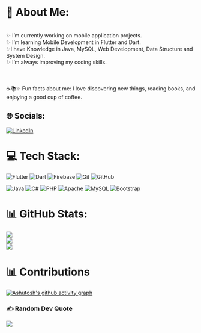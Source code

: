 # 💫 About Me:
<br>✨ I’m currently working on mobile application projects.<br>✨ I’m learning Mobile Development in Flutter and Dart.<br>✨I have Knowledge in Java, MySQL, Web Development, Data Structure and System Design.<br>✨ I’m always improving my coding skills.<br><br><br><br>☕📚✨ Fun facts about me: I love discovering new things, reading books, and enjoying a good cup of coffee.


## 🌐 Socials:
[![LinkedIn](https://img.shields.io/badge/LinkedIn-%230077B5.svg?logo=linkedin&logoColor=white)](https://linkedin.com/in/https://www.linkedin.com/in/francyelle-souza-872b10249/) 

# 💻 Tech Stack:
![Flutter](https://img.shields.io/badge/Flutter-%2302569B.svg?style=for-the-badge&logo=Flutter&logoColor=white) ![Dart](https://img.shields.io/badge/dart-%230175C2.svg?style=for-the-badge&logo=dart&logoColor=white) 
 ![Firebase](https://img.shields.io/badge/firebase-a08021?style=for-the-badge&logo=firebase&logoColor=ffcd34) ![Git](https://img.shields.io/badge/git-%23F05033.svg?style=for-the-badge&logo=git&logoColor=white) ![GitHub](https://img.shields.io/badge/github-%23121011.svg?style=for-the-badge&logo=github&logoColor=white) 

 

![Java](https://img.shields.io/badge/java-%23ED8B00.svg?style=for-the-badge&logo=openjdk&logoColor=white) ![C#](https://img.shields.io/badge/c%23-%23239120.svg?style=for-the-badge&logo=csharp&logoColor=white) ![PHP](https://img.shields.io/badge/php-%23777BB4.svg?style=for-the-badge&logo=php&logoColor=white)  ![Apache](https://img.shields.io/badge/apache-%23D42029.svg?style=for-the-badge&logo=apache&logoColor=white) ![MySQL](https://img.shields.io/badge/mysql-4479A1.svg?style=for-the-badge&logo=mysql&logoColor=white) ![Bootstrap](https://img.shields.io/badge/bootstrap-%238511FA.svg?style=for-the-badge&logo=bootstrap&logoColor=white)
# 📊 GitHub Stats:
![](https://github-readme-stats.vercel.app/api?username=francyelle349&theme=gotham&hide_border=false&include_all_commits=true&count_private=false)<br/>
![](https://github-readme-streak-stats.herokuapp.com/?user=francyelle349&theme=gotham&hide_border=false)<br/>
![](https://github-readme-stats.vercel.app/api/top-langs/?username=francyelle349&theme=gotham&hide_border=false&include_all_commits=true&count_private=false&layout=compact)

# 📊 Contributions

[![Ashutosh's github activity graph](https://github-readme-activity-graph.vercel.app/graph?username=francyelle349&bg_color=000000&color=8bafc6&line=489387&point=ffffff&area=true&hide_border=true)](https://github.com/ashutosh00710/github-readme-activity-graph)

### ✍️ Random Dev Quote
![](https://quotes-github-readme.vercel.app/api?type=horizontal&theme=tokyonight)



<!-- Proudly created with GPRM ( https://gprm.itsvg.in ) -->
